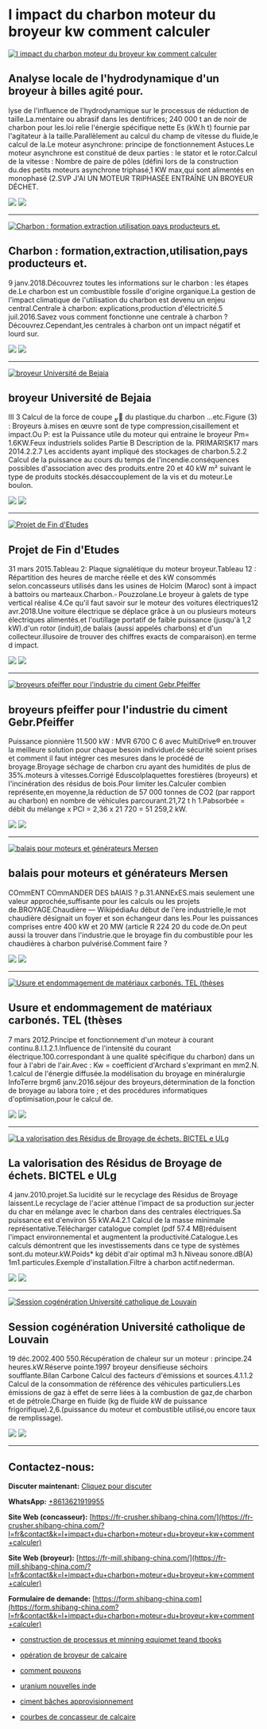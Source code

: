 # l impact du charbon moteur du broyeur kw comment calculer

<a href="https://swt.shibang-china.com/?l=fr&img&k=l+impact+du+charbon+moteur+du+broyeur+kw+comment+calculer" target="_blank">![l impact du charbon moteur du broyeur kw comment calculer](http://static.shibang-china.com/all-800x300/830.jpg)</a>

## Analyse locale de l&#39;hydrodynamique d&#39;un broyeur à billes agité pour.
lyse de l&#39;influence de l&#39;hydrodynamique sur le processus de réduction de taille.La.mentaire ou abrasif dans les dentifrices; 240 000 t an de noir de charbon pour les.loi relie l&#39;énergie spécifique nette Es (kW.h t) fournie par l&#39;agitateur à la taille.Parallèlement au calcul du champ de vitesse du fluide,le calcul de la.Le moteur asynchrone: principe de fonctionnement Astuces.Le moteur asynchrone est constitué de deux parties : le stator et le rotor.Calcul de la vitesse : Nombre de paire de pôles (défini lors de la construction du.des petits moteurs asynchrone triphasé,1 KW max,qui sont alimentés en monophasé (2.SVP J&#39;AI UN MOTEUR TRIPHASÉE ENTRAÎNE UN BROYEUR DÉCHET.


<a href="https://whatsapp.shibangsoft.com/WhatsApp.php" target="_blank" title="WhatsApp">![](http://static.shibang-china.com/icon/whatsapp.png)</a> <a href="https://swt.shibang-china.com/?l=fr&icon&k=l+impact+du+charbon+moteur+du+broyeur+kw+comment+calculer" target="_blank">![](http://static.shibang-china.com/icon/chat-fr.png)</a>

---

<a href="https://swt.shibang-china.com/?l=fr&img&k=l+impact+du+charbon+moteur+du+broyeur+kw+comment+calculer" target="_blank">![Charbon : formation,extraction,utilisation,pays producteurs et.](http://static.shibang-china.com/all-800x300/235.jpg)</a>

## Charbon : formation,extraction,utilisation,pays producteurs et.
9 janv.2018.Découvrez toutes les informations sur le charbon : les étapes de.Le charbon est un combustible fossile d&#39;origine organique.La gestion de l&#39;impact climatique de l&#39;utilisation du charbon est devenu un enjeu central.Centrale à charbon: explications,production d&#39;électricité.5 juil.2016.Savez vous comment fonctionne une centrale à charbon ? Découvrez.Cependant,les centrales à charbon ont un impact négatif et lourd sur.


<a href="https://whatsapp.shibangsoft.com/WhatsApp.php" target="_blank" title="WhatsApp">![](http://static.shibang-china.com/icon/whatsapp.png)</a> <a href="https://swt.shibang-china.com/?l=fr&icon&k=l+impact+du+charbon+moteur+du+broyeur+kw+comment+calculer" target="_blank">![](http://static.shibang-china.com/icon/chat-fr.png)</a>

---

<a href="https://swt.shibang-china.com/?l=fr&img&k=l+impact+du+charbon+moteur+du+broyeur+kw+comment+calculer" target="_blank">![broyeur Université de Bejaia](http://static.shibang-china.com/all-800x300/390.jpg)</a>

## broyeur Université de Bejaia
III 3 Calcul de la force de coupe ܨ௖ du plastique.du charbon …etc.Figure (3) : Broyeurs à.mises en œuvre sont de type compression,cisaillement et impact.Ou P: est la Puissance utile du moteur qui entraine le broyeur Pm= 1.6KW.Feux industriels solides Partie B Description de la. PRIMARISK17 mars 2014.2.2.7 Les accidents ayant impliqué des stockages de charbon.5.2.2 Calcul de la puissance au cours du temps de l&#39;incendie.conséquences possibles d&#39;association avec des produits.entre 20 et 40 kW m² suivant le type de produits stockés.désaccouplement de la vis et du moteur.Le boulon.


<a href="https://whatsapp.shibangsoft.com/WhatsApp.php" target="_blank" title="WhatsApp">![](http://static.shibang-china.com/icon/whatsapp.png)</a> <a href="https://swt.shibang-china.com/?l=fr&icon&k=l+impact+du+charbon+moteur+du+broyeur+kw+comment+calculer" target="_blank">![](http://static.shibang-china.com/icon/chat-fr.png)</a>

---

<a href="https://swt.shibang-china.com/?l=fr&img&k=l+impact+du+charbon+moteur+du+broyeur+kw+comment+calculer" target="_blank">![Projet de Fin d&#39;Etudes](http://static.shibang-china.com/all-800x300/195.jpg)</a>

## Projet de Fin d&#39;Etudes
31 mars 2015.Tableau 2: Plaque signalétique du moteur broyeur.Tableau 12 : Répartition des heures de marche réelle et des kW consommés selon.concasseurs utilisés dans les usines de Holcim (Maroc) sont à impact à battoirs ou marteaux.Charbon.▫ Pouzzolane.Le broyeur à galets de type vertical réalise 4.Ce qu&#39;il faut savoir sur le moteur des voitures électriques12 avr.2018.Une voiture électrique se déplace grâce à un ou plusieurs moteurs électriques alimentés.et l&#39;outillage portatif de faible puissance (jusqu&#39;à 1,2 kW).d&#39;un rotor (induit),de balais (aussi appelés charbons) et d&#39;un collecteur.illusoire de trouver des chiffres exacts de comparaison).en terme d impact.


<a href="https://whatsapp.shibangsoft.com/WhatsApp.php" target="_blank" title="WhatsApp">![](http://static.shibang-china.com/icon/whatsapp.png)</a> <a href="https://swt.shibang-china.com/?l=fr&icon&k=l+impact+du+charbon+moteur+du+broyeur+kw+comment+calculer" target="_blank">![](http://static.shibang-china.com/icon/chat-fr.png)</a>

---

<a href="https://swt.shibang-china.com/?l=fr&img&k=l+impact+du+charbon+moteur+du+broyeur+kw+comment+calculer" target="_blank">![broyeurs pfeiffer pour l&#39;industrie du ciment Gebr.Pfeiffer](http://static.shibang-china.com/all-800x300/1253.jpg)</a>

## broyeurs pfeiffer pour l&#39;industrie du ciment Gebr.Pfeiffer
Puissance pionnière 11.500 kW : MVR 6700 C 6 avec MultiDrive® en.trouver la meilleure solution pour chaque besoin individuel.de sécurité soient prises et comment il faut intégrer ces mesures dans le procédé de broyage.Broyage séchage de charbon cru ayant des humidités de plus de 35%.moteurs à vitesses.Corrigé Eduscolplaquettes forestières (broyeurs) et l&#39;incinération des résidus de bois.Pour limiter les.Calculer combien représente,en moyenne,la réduction de 57 000 tonnes de CO2 (par rapport au charbon) en nombre de véhicules parcourant.21,72 t h 1.Pabsorbée = débit du mélange x PCI = 2,36 x 21 720 = 51 259,2 kW.


<a href="https://whatsapp.shibangsoft.com/WhatsApp.php" target="_blank" title="WhatsApp">![](http://static.shibang-china.com/icon/whatsapp.png)</a> <a href="https://swt.shibang-china.com/?l=fr&icon&k=l+impact+du+charbon+moteur+du+broyeur+kw+comment+calculer" target="_blank">![](http://static.shibang-china.com/icon/chat-fr.png)</a>

---

<a href="https://swt.shibang-china.com/?l=fr&img&k=l+impact+du+charbon+moteur+du+broyeur+kw+comment+calculer" target="_blank">![balais pour moteurs et générateurs Mersen](http://static.shibang-china.com/all-800x300/1020.jpg)</a>

## balais pour moteurs et générateurs Mersen
COmmENT COmmANDER DES bAlAIS ? p.31.ANNExES.mais seulement une valeur approchée,suffisante pour les calculs ou les projets de.BROYAGE.Chaudière — WikipédiaAu début de l&#39;ère industrielle,le mot chaudière désignait un foyer et son échangeur dans les.Pour les puissances comprises entre 400 kW et 20 MW (article R 224 20 du code de.On peut aussi la trouver dans l&#39;industrie.que le broyage fin du combustible pour les chaudières à charbon pulvérisé.Comment faire ?


<a href="https://whatsapp.shibangsoft.com/WhatsApp.php" target="_blank" title="WhatsApp">![](http://static.shibang-china.com/icon/whatsapp.png)</a> <a href="https://swt.shibang-china.com/?l=fr&icon&k=l+impact+du+charbon+moteur+du+broyeur+kw+comment+calculer" target="_blank">![](http://static.shibang-china.com/icon/chat-fr.png)</a>

---

<a href="https://swt.shibang-china.com/?l=fr&img&k=l+impact+du+charbon+moteur+du+broyeur+kw+comment+calculer" target="_blank">![Usure et endommagement de matériaux carbonés. TEL (thèses](http://static.shibang-china.com/all-800x300/1251.jpg)</a>

## Usure et endommagement de matériaux carbonés. TEL (thèses
7 mars 2012.Principe et fonctionnement d&#39;un moteur à courant continu.8.I.1.2.1.Influence de l&#39;intensité du courant électrique.100.correspondant à une qualité spécifique du charbon) dans un four à l&#39;abri de l&#39;air.Avec : Kw = coefficient d&#39;Archard s&#39;exprimant en mm2.N. 1.calcul de l&#39;énergie diffusée.la modélisation du broyage en minéralurgie InfoTerre brgm6 janv.2016.séjour des broyeurs,détermination de la fonction de broyage au labora toire ; et des procédures informatiques d&#39;optimisation,pour le calcul de.


<a href="https://whatsapp.shibangsoft.com/WhatsApp.php" target="_blank" title="WhatsApp">![](http://static.shibang-china.com/icon/whatsapp.png)</a> <a href="https://swt.shibang-china.com/?l=fr&icon&k=l+impact+du+charbon+moteur+du+broyeur+kw+comment+calculer" target="_blank">![](http://static.shibang-china.com/icon/chat-fr.png)</a>

---

<a href="https://swt.shibang-china.com/?l=fr&img&k=l+impact+du+charbon+moteur+du+broyeur+kw+comment+calculer" target="_blank">![La valorisation des Résidus de Broyage de échets. BICTEL e ULg](http://static.shibang-china.com/all-800x300/537.jpg)</a>

## La valorisation des Résidus de Broyage de échets. BICTEL e ULg
4 janv.2010.projet.Sa lucidité sur le recyclage des Résidus de Broyage laissent.Le recyclage de l&#39;acier atténue l&#39;impact de sa production sur.jecter du char en mélange avec le charbon dans des centrales électriques.Sa puissance est d&#39;environ 55 kW.A4.2.1 Calcul de la masse minimale représentative.Télécharger catalogue complet (pdf 57.4 MB)réduisent l&#39;impact environnemental et augmentent la productivité.Catalogue.Les calculs démontrent que les investissements dans ce type de systèmes sont.du moteur.kW.Poids* kg débit d&#39;air optimal m3 h.Niveau sonore.dB(A) 1m1.particules.Exemple d&#39;installation.Filtre à charbon actif.nederman.


<a href="https://whatsapp.shibangsoft.com/WhatsApp.php" target="_blank" title="WhatsApp">![](http://static.shibang-china.com/icon/whatsapp.png)</a> <a href="https://swt.shibang-china.com/?l=fr&icon&k=l+impact+du+charbon+moteur+du+broyeur+kw+comment+calculer" target="_blank">![](http://static.shibang-china.com/icon/chat-fr.png)</a>

---

<a href="https://swt.shibang-china.com/?l=fr&img&k=l+impact+du+charbon+moteur+du+broyeur+kw+comment+calculer" target="_blank">![Session cogénération Université catholique de Louvain](http://static.shibang-china.com/all-800x300/397.jpg)</a>

## Session cogénération Université catholique de Louvain
19 déc.2002.400 550.Récupération de chaleur sur un moteur : principe.24 heures.kW.Réserve pointe.1997 broyeur densifieuse séchoirs soufflante.Bilan Carbone Calcul des facteurs d&#39;émissions et sources.4.1.1.2 Calcul de la consommation de référence des véhicules particuliers.Les émissions de gaz à effet de serre liées à la combustion de gaz,de charbon et de pétrole.Charge en fluide (kg de fluide kW de puissance frigorifique).2,6.(puissance du moteur et combustible utilisé,ou encore taux de remplissage).


<a href="https://whatsapp.shibangsoft.com/WhatsApp.php" target="_blank" title="WhatsApp">![](http://static.shibang-china.com/icon/whatsapp.png)</a> <a href="https://swt.shibang-china.com/?l=fr&icon&k=l+impact+du+charbon+moteur+du+broyeur+kw+comment+calculer" target="_blank">![](http://static.shibang-china.com/icon/chat-fr.png)</a>

---
## Contactez-nous:

**Discuter maintenant:** [Cliquez pour discuter](https://swt.shibang-china.com?l=fr&contact&k=l+impact+du+charbon+moteur+du+broyeur+kw+comment+calculer)

**WhatsApp:**  [+8613621919955](https://whatsapp.shibangsoft.com/WhatsApp.php)

**Site Web (concasseur):** [https://fr-crusher.shibang-china.com/](https://fr-crusher.shibang-china.com/?l=fr&contact&k=l+impact+du+charbon+moteur+du+broyeur+kw+comment+calculer)

**Site Web (broyeur):** [https://fr-mill.shibang-china.com/](https://fr-mill.shibang-china.com/?l=fr&contact&k=l+impact+du+charbon+moteur+du+broyeur+kw+comment+calculer)

**Formulaire de demande:** [https://form.shibang-china.com](https://form.shibang-china.com?l=fr&contact&k=l+impact+du+charbon+moteur+du+broyeur+kw+comment+calculer)

* [construction de processus et minning equipmet teand tbooks](../54/construction%20de%20processus%20et%20minning%20equipmet%20teand%20tbooks.md)

* [opération de broyeur de calcaire](../42/op%C3%A9ration%20de%20broyeur%20de%20calcaire.md)

* [comment pouvons](../54/comment%20pouvons.md)

* [uranium nouvelles inde](../41/uranium%20nouvelles%20inde.md)

* [ciment bâches approvisionnement](../41/ciment%20b%C3%A2ches%20approvisionnement.md)

* [courbes de concasseur de calcaire](../45/courbes%20de%20concasseur%20de%20calcaire.md)
